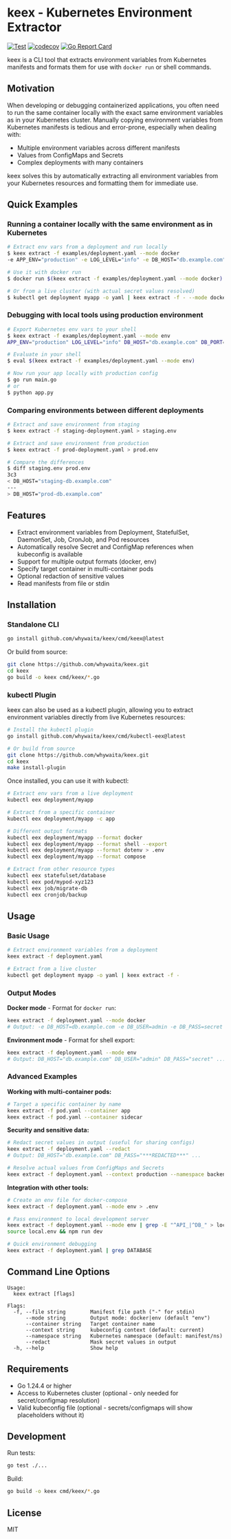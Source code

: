 # keex - Kubernetes Environment Extractor

[![Test](https://github.com/whywaita/keex/actions/workflows/test.yml/badge.svg)](https://github.com/whywaita/keex/actions/workflows/test.yml)
[![codecov](https://codecov.io/gh/whywaita/keex/branch/main/graph/badge.svg)](https://codecov.io/gh/whywaita/keex)
[![Go Report Card](https://goreportcard.com/badge/github.com/whywaita/keex)](https://goreportcard.com/report/github.com/whywaita/keex)

keex is a CLI tool that extracts environment variables from Kubernetes manifests and formats them for use with `docker run` or shell commands.

## Motivation

When developing or debugging containerized applications, you often need to run the same container locally with the exact same environment variables as in your Kubernetes cluster. Manually copying environment variables from Kubernetes manifests is tedious and error-prone, especially when dealing with:

- Multiple environment variables across different manifests
- Values from ConfigMaps and Secrets
- Complex deployments with many containers

keex solves this by automatically extracting all environment variables from your Kubernetes resources and formatting them for immediate use.

## Quick Examples

### Running a container locally with the same environment as in Kubernetes

```bash
# Extract env vars from a deployment and run locally
$ keex extract -f examples/deployment.yaml --mode docker
-e APP_ENV="production" -e LOG_LEVEL="info" -e DB_HOST="db.example.com" -e DB_PORT="5432" -e DB_USER="<db-secret:username>" -e DB_PASS="<db-secret:password>" -e API_KEY="<api-secret:key>" -e CONFIG_PATH="<app-config:config-path>"

# Use it with docker run
$ docker run $(keex extract -f examples/deployment.yaml --mode docker) myapp:latest

# Or from a live cluster (with actual secret values resolved)
$ kubectl get deployment myapp -o yaml | keex extract -f - --mode docker | xargs docker run myapp:latest
```

### Debugging with local tools using production environment

```bash
# Export Kubernetes env vars to your shell
$ keex extract -f examples/deployment.yaml --mode env
APP_ENV="production" LOG_LEVEL="info" DB_HOST="db.example.com" DB_PORT="5432" DB_USER="<db-secret:username>" DB_PASS="<db-secret:password>" API_KEY="<api-secret:key>" CONFIG_PATH="<app-config:config-path>"

# Evaluate in your shell
$ eval $(keex extract -f examples/deployment.yaml --mode env)

# Now run your app locally with production config
$ go run main.go
# or
$ python app.py
```

### Comparing environments between different deployments

```bash
# Extract and save environment from staging
$ keex extract -f staging-deployment.yaml > staging.env

# Extract and save environment from production  
$ keex extract -f prod-deployment.yaml > prod.env

# Compare the differences
$ diff staging.env prod.env
3c3
< DB_HOST="staging-db.example.com"
---
> DB_HOST="prod-db.example.com"
```

## Features

- Extract environment variables from Deployment, StatefulSet, DaemonSet, Job, CronJob, and Pod resources
- Automatically resolve Secret and ConfigMap references when kubeconfig is available
- Support for multiple output formats (docker, env)
- Specify target container in multi-container pods
- Optional redaction of sensitive values
- Read manifests from file or stdin

## Installation

### Standalone CLI

```bash
go install github.com/whywaita/keex/cmd/keex@latest
```

Or build from source:

```bash
git clone https://github.com/whywaita/keex.git
cd keex
go build -o keex cmd/keex/*.go
```

### kubectl Plugin

keex can also be used as a kubectl plugin, allowing you to extract environment variables directly from live Kubernetes resources:

```bash
# Install the kubectl plugin
go install github.com/whywaita/keex/cmd/kubectl-eex@latest

# Or build from source
git clone https://github.com/whywaita/keex.git
cd keex
make install-plugin
```

Once installed, you can use it with kubectl:

```bash
# Extract env vars from a live deployment
kubectl eex deployment/myapp

# Extract from a specific container
kubectl eex deployment/myapp -c app

# Different output formats
kubectl eex deployment/myapp --format docker
kubectl eex deployment/myapp --format shell --export
kubectl eex deployment/myapp --format dotenv > .env
kubectl eex deployment/myapp --format compose

# Extract from other resource types
kubectl eex statefulset/database
kubectl eex pod/mypod-xyz123
kubectl eex job/migrate-db
kubectl eex cronjob/backup
```

## Usage

### Basic Usage

```bash
# Extract environment variables from a deployment
keex extract -f deployment.yaml

# Extract from a live cluster
kubectl get deployment myapp -o yaml | keex extract -f -
```

### Output Modes

**Docker mode** - Format for `docker run`:
```bash
keex extract -f deployment.yaml --mode docker
# Output: -e DB_HOST=db.example.com -e DB_USER=admin -e DB_PASS=secret ...
```

**Environment mode** - Format for shell export:
```bash
keex extract -f deployment.yaml --mode env
# Output: DB_HOST="db.example.com" DB_USER="admin" DB_PASS="secret" ...
```

### Advanced Examples

**Working with multi-container pods:**
```bash
# Target a specific container by name
keex extract -f pod.yaml --container app
keex extract -f pod.yaml --container sidecar
```

**Security and sensitive data:**
```bash
# Redact secret values in output (useful for sharing configs)
keex extract -f deployment.yaml --redact
# Output: DB_HOST="db.example.com" DB_PASS="***REDACTED***" ...

# Resolve actual values from ConfigMaps and Secrets
keex extract -f deployment.yaml --context production --namespace backend
```

**Integration with other tools:**
```bash
# Create an env file for docker-compose
keex extract -f deployment.yaml --mode env > .env

# Pass environment to local development server
keex extract -f deployment.yaml --mode env | grep -E "^API_|^DB_" > local.env
source local.env && npm run dev

# Quick environment debugging
keex extract -f deployment.yaml | grep DATABASE
```

## Command Line Options

```
Usage:
  keex extract [flags]

Flags:
  -f, --file string        Manifest file path ("-" for stdin)
      --mode string        Output mode: docker|env (default "env")
      --container string   Target container name
      --context string     kubeconfig context (default: current)
      --namespace string   Kubernetes namespace (default: manifest/ns)
      --redact             Mask secret values in output
  -h, --help               Show help
```

## Requirements

- Go 1.24.4 or higher
- Access to Kubernetes cluster (optional - only needed for secret/configmap resolution)
- Valid kubeconfig file (optional - secrets/configmaps will show placeholders without it)

## Development

Run tests:
```bash
go test ./...
```

Build:
```bash
go build -o keex cmd/keex/*.go
```

## License

MIT
